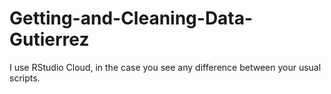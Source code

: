 # Getting-and-Cleaning-Data-Gutierrez
I use RStudio Cloud, in the case you see any difference between your usual scripts.
